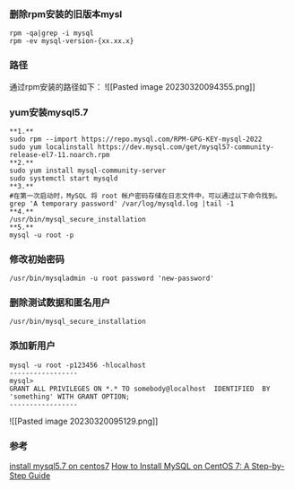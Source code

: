 
### 删除rpm安装的旧版本mysl
```shell
rpm -qa|grep -i mysql
rpm -ev mysql-version-{xx.xx.x}
```

### 路径
通过rpm安装的路径如下：
![[Pasted image 20230320094355.png]]
### yum安装mysql5.7
```shell
**1.**
sudo rpm --import https://repo.mysql.com/RPM-GPG-KEY-mysql-2022
sudo yum localinstall https://dev.mysql.com/get/mysql57-community-release-el7-11.noarch.rpm
**2.**
sudo yum install mysql-community-server
sudo systemctl start mysqld
**3.**
#在第一次启动时，MySQL 将 root 帐户密码存储在日志文件中，可以通过以下命令找到。
grep 'A temporary password' /var/log/mysqld.log |tail -1
**4.**
/usr/bin/mysql_secure_installation
**5.**
mysql -u root -p
```

### 修改初始密码
```shell
/usr/bin/mysqladmin -u root password 'new-password'
```

### 删除测试数据和匿名用户
```shell
/usr/bin/mysql_secure_installation
```

### 添加新用户
```shell
mysql -u root -p123456 -hlocalhost
-----------------
mysql>
GRANT ALL PRIVILEGES ON *.* TO somebody@localhost  IDENTIFIED  BY 'something' WITH GRANT OPTION;
-----------------	  
```

![[Pasted image 20230320095129.png]]
### 参考
[install mysql5.7 on centos7](https://tecadmin.net/install-mysql-5-7-centos-rhel/)
[How to Install MySQL on CentOS 7: A Step-by-Step Guide](https://www.hostinger.com/tutorials/how-to-install-mysql-on-centos-7)
